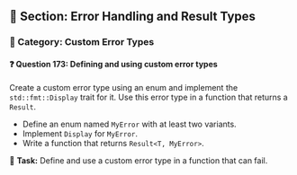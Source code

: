 ## 📘 Section: Error Handling and Result Types  
### 🔹 Category: Custom Error Types  
#### ❓ Question 173: Defining and using custom error types

Create a custom error type using an enum and implement the `std::fmt::Display` trait for it. Use this error type in a function that returns a `Result`.

- Define an enum named `MyError` with at least two variants.
- Implement `Display` for `MyError`.
- Write a function that returns `Result<T, MyError>`.

🔧 **Task:** Define and use a custom error type in a function that can fail.
